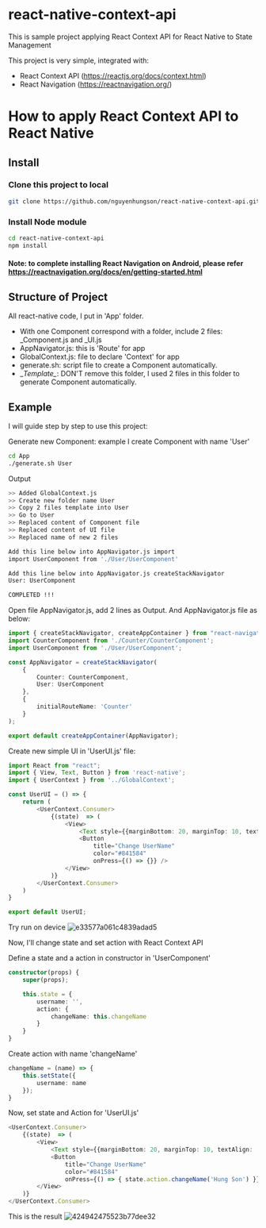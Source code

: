 # react-native-context-api
This is sample project applying React Context API for React Native to State Management

This project is very simple, integrated with:

* React Context API (https://reactjs.org/docs/context.html)
* React Navigation (https://reactnavigation.org/)

# How to apply React Context API to React Native

## Install

### Clone this project to local
``` bash
git clone https://github.com/nguyenhungson/react-native-context-api.git
```

### Install Node module
``` bash
cd react-native-context-api
npm install
```

#### Note: to complete installing React Navigation on Android, please refer https://reactnavigation.org/docs/en/getting-started.html

## Structure of Project
All react-native code, I put in 'App' folder. 

* With one Component correspond with a folder, include 2 files: _Component.js and _UI.js
* AppNavigator.js: this is 'Route' for app 
* GlobalContext.js: file to declare 'Context' for app
* generate.sh: script file to create a Component automatically. 
* \__Template\__: DON'T remove this folder, I used 2 files in this folder to generate Component automatically.

## Example
I will guide step by step to use this project:

Generate new Component: example I create Component with name 'User'
``` bash
cd App
./generate.sh User
```

Output
``` bash
>> Added GlobalContext.js
>> Create new folder name User
>> Copy 2 files template into User
>> Go to User
>> Replaced content of Component file
>> Replaced content of UI file
>> Replaced name of new 2 files

Add this line below into AppNavigator.js import
import UserComponent from './User/UserComponent'

Add this line below into AppNavigator.js createStackNavigator
User: UserComponent

COMPLETED !!!
```

Open file AppNavigator.js, add 2 lines as Output. And AppNavigator.js file as below:
``` typescript
import { createStackNavigator, createAppContainer } from "react-navigation";
import CounterComponent from './Counter/CounterComponent';
import UserComponent from './User/UserComponent';

const AppNavigator = createStackNavigator(
    {
        Counter: CounterComponent,
        User: UserComponent
    },
    {
        initialRouteName: 'Counter'
    }
);

export default createAppContainer(AppNavigator);
```

Create new simple UI in 'UserUI.js' file:
``` typescript
import React from "react";
import { View, Text, Button } from 'react-native';
import { UserContext } from '../GlobalContext';

const UserUI = () => {
    return (
        <UserContext.Consumer>
            {(state)  => (
                <View>
                    <Text style={{marginBottom: 20, marginTop: 10, textAlign: 'center'}}>Hello: UserName</Text>
                    <Button 
                        title="Change UserName"
                        color="#841584"
                        onPress={() => {}} />
                </View>
            )}
        </UserContext.Consumer>
    )
}

export default UserUI;
```

Try run on device
![e33577a061c4839adad5](https://user-images.githubusercontent.com/8019602/52726296-819bd300-2fe5-11e9-8547-ff6f64b99654.jpg)


Now, I'll change state and set action with React Context API

Define a state and a action in constructor in 'UserComponent'
``` typescript
constructor(props) {
    super(props);

    this.state = {
        username: '',
        action: {
            changeName: this.changeName
        }
    }
}
```

Create action with name 'changeName'
``` typescript
changeName = (name) => {
    this.setState({
        username: name
    });
}
```

Now, set state and Action for 'UserUI.js'
``` typescript
<UserContext.Consumer>
    {(state)  => (
        <View>
            <Text style={{marginBottom: 20, marginTop: 10, textAlign: 'center'}}>Hello: {state.username}</Text>
            <Button 
                title="Change UserName"
                color="#841584"
                onPress={() => { state.action.changeName('Hung Son') }} />
        </View>
    )}
</UserContext.Consumer>
```
This is the result
![424942475523b77dee32](https://user-images.githubusercontent.com/8019602/52726295-81033c80-2fe5-11e9-9c6f-5f327dbe6de1.jpg)